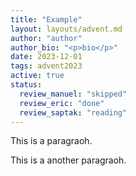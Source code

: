 ```yaml
---
title: "Example"
layout: layouts/advent.md
author: "author"
author_bio: "<p>bio</p>"
date: 2023-12-01
tags: advent2023
active: true
status:
  review_manuel: "skipped"
  review_eric: "done"
  review_saptak: "reading"
---
```


This is a paragraoh.

<!-- Manuel: here's a comment to the previous paragraph-->

This is a another paragraoh.
